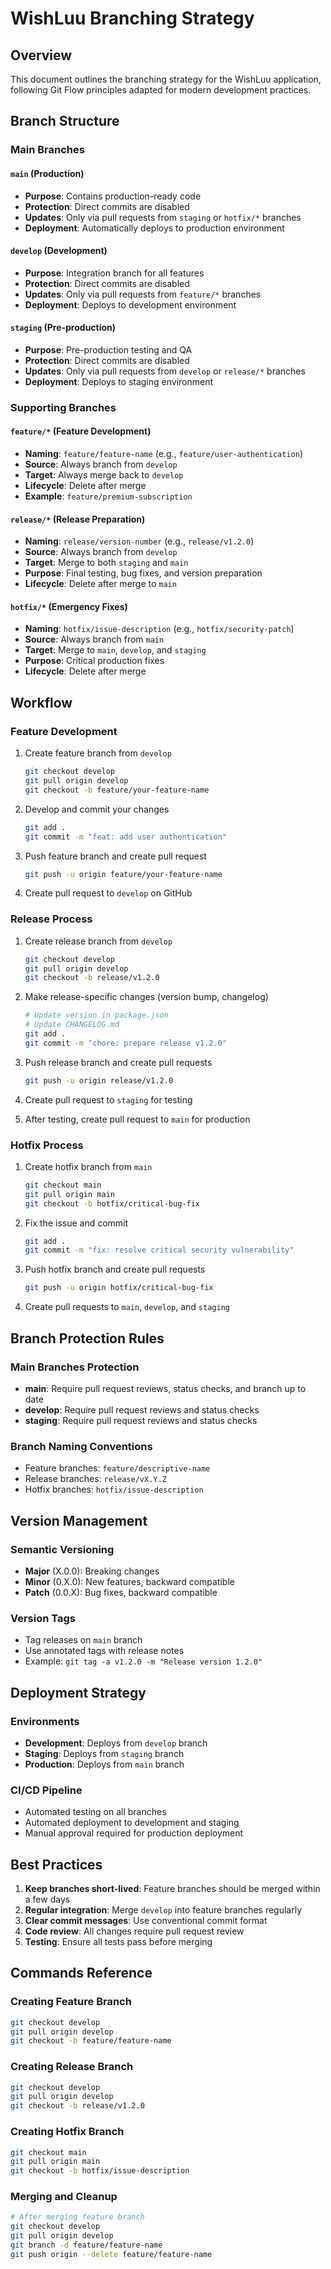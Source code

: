 # WishLuu Branching Strategy

## Overview
This document outlines the branching strategy for the WishLuu application, following Git Flow principles adapted for modern development practices.

## Branch Structure

### Main Branches

#### `main` (Production)
- **Purpose**: Contains production-ready code
- **Protection**: Direct commits are disabled
- **Updates**: Only via pull requests from `staging` or `hotfix/*` branches
- **Deployment**: Automatically deploys to production environment

#### `develop` (Development)
- **Purpose**: Integration branch for all features
- **Protection**: Direct commits are disabled
- **Updates**: Only via pull requests from `feature/*` branches
- **Deployment**: Deploys to development environment

#### `staging` (Pre-production)
- **Purpose**: Pre-production testing and QA
- **Protection**: Direct commits are disabled
- **Updates**: Only via pull requests from `develop` or `release/*` branches
- **Deployment**: Deploys to staging environment

### Supporting Branches

#### `feature/*` (Feature Development)
- **Naming**: `feature/feature-name` (e.g., `feature/user-authentication`)
- **Source**: Always branch from `develop`
- **Target**: Always merge back to `develop`
- **Lifecycle**: Delete after merge
- **Example**: `feature/premium-subscription`

#### `release/*` (Release Preparation)
- **Naming**: `release/version-number` (e.g., `release/v1.2.0`)
- **Source**: Always branch from `develop`
- **Target**: Merge to both `staging` and `main`
- **Purpose**: Final testing, bug fixes, and version preparation
- **Lifecycle**: Delete after merge to `main`

#### `hotfix/*` (Emergency Fixes)
- **Naming**: `hotfix/issue-description` (e.g., `hotfix/security-patch`)
- **Source**: Always branch from `main`
- **Target**: Merge to `main`, `develop`, and `staging`
- **Purpose**: Critical production fixes
- **Lifecycle**: Delete after merge

## Workflow

### Feature Development
1. Create feature branch from `develop`
   ```bash
   git checkout develop
   git pull origin develop
   git checkout -b feature/your-feature-name
   ```

2. Develop and commit your changes
   ```bash
   git add .
   git commit -m "feat: add user authentication"
   ```

3. Push feature branch and create pull request
   ```bash
   git push -u origin feature/your-feature-name
   ```

4. Create pull request to `develop` on GitHub

### Release Process
1. Create release branch from `develop`
   ```bash
   git checkout develop
   git pull origin develop
   git checkout -b release/v1.2.0
   ```

2. Make release-specific changes (version bump, changelog)
   ```bash
   # Update version in package.json
   # Update CHANGELOG.md
   git add .
   git commit -m "chore: prepare release v1.2.0"
   ```

3. Push release branch and create pull requests
   ```bash
   git push -u origin release/v1.2.0
   ```

4. Create pull request to `staging` for testing
5. After testing, create pull request to `main` for production

### Hotfix Process
1. Create hotfix branch from `main`
   ```bash
   git checkout main
   git pull origin main
   git checkout -b hotfix/critical-bug-fix
   ```

2. Fix the issue and commit
   ```bash
   git add .
   git commit -m "fix: resolve critical security vulnerability"
   ```

3. Push hotfix branch and create pull requests
   ```bash
   git push -u origin hotfix/critical-bug-fix
   ```

4. Create pull requests to `main`, `develop`, and `staging`

## Branch Protection Rules

### Main Branches Protection
- **main**: Require pull request reviews, status checks, and branch up to date
- **develop**: Require pull request reviews and status checks
- **staging**: Require pull request reviews and status checks

### Branch Naming Conventions
- Feature branches: `feature/descriptive-name`
- Release branches: `release/vX.Y.Z`
- Hotfix branches: `hotfix/issue-description`

## Version Management

### Semantic Versioning
- **Major** (X.0.0): Breaking changes
- **Minor** (0.X.0): New features, backward compatible
- **Patch** (0.0.X): Bug fixes, backward compatible

### Version Tags
- Tag releases on `main` branch
- Use annotated tags with release notes
- Example: `git tag -a v1.2.0 -m "Release version 1.2.0"`

## Deployment Strategy

### Environments
- **Development**: Deploys from `develop` branch
- **Staging**: Deploys from `staging` branch
- **Production**: Deploys from `main` branch

### CI/CD Pipeline
- Automated testing on all branches
- Automated deployment to development and staging
- Manual approval required for production deployment

## Best Practices

1. **Keep branches short-lived**: Feature branches should be merged within a few days
2. **Regular integration**: Merge `develop` into feature branches regularly
3. **Clear commit messages**: Use conventional commit format
4. **Code review**: All changes require pull request review
5. **Testing**: Ensure all tests pass before merging

## Commands Reference

### Creating Feature Branch
```bash
git checkout develop
git pull origin develop
git checkout -b feature/feature-name
```

### Creating Release Branch
```bash
git checkout develop
git pull origin develop
git checkout -b release/v1.2.0
```

### Creating Hotfix Branch
```bash
git checkout main
git pull origin main
git checkout -b hotfix/issue-description
```

### Merging and Cleanup
```bash
# After merging feature branch
git checkout develop
git pull origin develop
git branch -d feature/feature-name
git push origin --delete feature/feature-name
``` 